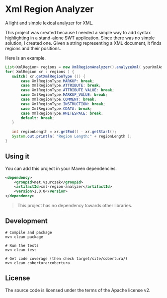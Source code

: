Xml Region Analyzer
===================

A light and simple lexical analyzer for XML.

This project was created because I needed a simple way to add syntax highlighting in a stand-alone SWT application.
Since there was no simple solution, I created one. Given a string representing a XML document, it finds regions and their positions.

Here is an example.

 ```java
List<XmlRegion> regions = new XmlRegionAnalyzer().analyzeXml( yourXmlAsAString );
for( XmlRegion xr : regions ) {
	switch( xr.getXmlRegionType ()) {
		case XmlRegionType.MARKUP: break;
		case XmlRegionType.ATTRIBUTE: break;
		case XmlRegionType.ATTRIBUTE_VALUE: break;
		case XmlRegionType.MARKUP_VALUE: break;
		case XmlRegionType.COMMENT: break;
		case XmlRegionType.INSTRUCTION: break;
		case XmlRegionType.CDATA: break;
		case XmlRegionType.WHITESPACE: break;
		default: break;
	}
	
	int regionLength = xr.getEnd() - xr.getStart();
	System.out.println( "Region Length:" + regionLength );
}
```


## Using it

You can add this project in your Maven dependencies.

```xml
<dependency>
	<groupId>net.vzurczak</groupId>
	<artifactId>xml-region-analyzer</artifactId>
	<version>1.0.0</version>
</dependency>
```

> This project has no dependency towards other libraries.


## Development

```properties
# Compile and package
mvn clean package

# Run the tests
mvn clean test

# Get code coverage (then check target/site/cobertura/)
mvn clean cobertura:cobertura
```


## License

The source code is licensed under the terms of the Apache license v2.
 